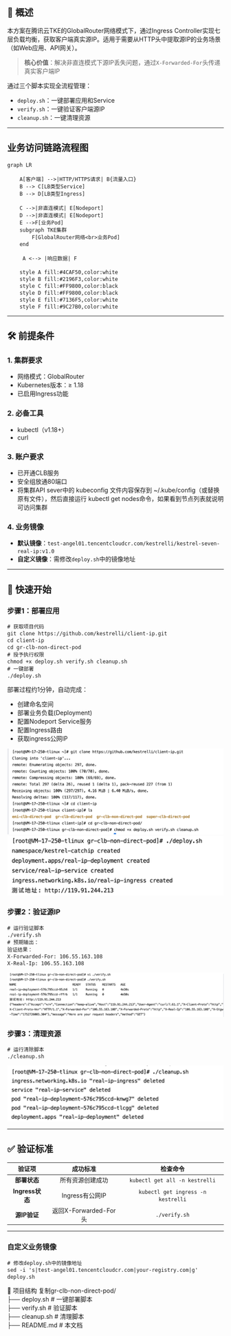 
​
## 📌 概述

本方案在腾讯云TKE的GlobalRouter网络模式下，通过Ingress Controller实现七层负载均衡，获取客户端真实源IP。适用于需要从HTTP头中提取源IP的业务场景（如Web应用、API网关）。
>​**核心价值**​：解决非直连模式下源IP丢失问题，通过`X-Forwarded-For`头传递真实客户端IP

通过三个脚本实现全流程管理：
- `deploy.sh`：一键部署应用和Service
- `verify.sh`：一键验证客户端源IP
- `cleanup.sh`：一键清理资源

----

## 业务访问链路流程图

```mermaid
graph LR
    
    A[客户端] -->|HTTP/HTTPS请求| B{流量入口}
    B --> C[LB类型Service]
    B --> D[LB类型Ingress]
    
    C -->|非直连模式| E[Nodeport]
    D -->|非直连模式| E[Nodeport]
    E -->F[业务Pod]
    subgraph TKE集群
        F[GlobalRouter网络<br>业务Pod]
    end
    
     A <--> |响应数据| F
    
    style A fill:#4CAF50,color:white
    style B fill:#2196F3,color:white
    style C fill:#FF9800,color:black
    style D fill:#FF9800,color:black
    style E fill:#7136F5,color:white
    style F fill:#9C27B0,color:white
```

----

## 🛠️ 前提条件

### 1. 集群要求

- 网络模式：GlobalRouter  
- Kubernetes版本：≥ 1.18  
- 已启用Ingress功能  

### 2. 必备工具
- kubectl（v1.18+）  
- curl  

### 3. 账户要求  
- 已开通CLB服务  
- 安全组放通80端口  
-  将集群API sever中的 kubeconfig 文件内容保存到 ~/.kube/config（或替换原有文件），然后直接运行 kubectl get nodes命令，如果看到节点列表就说明可访问集群

### 4. 业务镜像

- ​**默认镜像**​：`test-angel01.tencentcloudcr.com/kestrelli/kestrel-seven-real-ip:v1.0 `
- ​**自定义镜像**​：需修改`deploy.sh`中的镜像地址

----

## 🚀 快速开始
### 步骤1：部署应用

```
# 获取项目代码
git clone https://github.com/kestrelli/client-ip.git 
cd client-ip
cd gr-clb-non-direct-pod
# 授予执行权限
chmod +x deploy.sh verify.sh cleanup.sh 
# 一键部署
./deploy.sh  
```
部署过程约1分钟，自动完成：
- 创建命名空间
- 部署业务负载(Deployment)
- 配置Nodeport Service服务
- 配置Ingress路由 
- 获取ingress公网IP

![复刻仓库文件](images/pod1.png)
![部署](images/pod2.png)

### 步骤2：验证源IP

```
# 运行验证脚本
./verify.sh
# 预期输出：
验证结果：
X-Forwarded-For: 106.55.163.108
X-Real-Ip: 106.55.163.108  
```
![验证](images/pod3.png)

### 步骤3：清理资源

```
# 运行清除脚本
./cleanup.sh
```
![清理](images/pod4.png)

----

## ✅ 验证标准


|验证项|成功标准|检查命令|
|:-:|:-:|:-:|
|​**部署状态**​|所有资源创建成功|`kubectl get all -n kestrelli`|
|​**Ingress状态**​|Ingress有公网IP|`kubectl get ingress -n kestrelli`|
|​**源IP验证**​|返回X-Forwarded-For头|`./verify.sh`|


----

### 自定义业务镜像
```
# 修改deploy.sh中的镜像地址  
sed -i 's|test-angel01.tencentcloudcr.com|your-registry.com|g' deploy.sh  
```

📂 项目结构
复制gr-clb-non-direct-pod/  
├── deploy.sh        # 一键部署脚本  
├── verify.sh        # 验证脚本  
├── cleanup.sh       # 清理脚本  
├── README.md        # 本文档   
